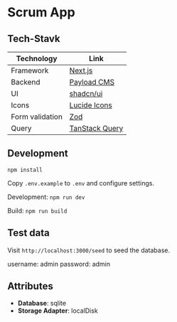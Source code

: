 # Scrum App

## Tech-Stavk

| Technology      | Link                                                                              |
| --------------- | --------------------------------------------------------------------------------- |
| Framework       | [Next.js](https://nextjs.org/)                                                    |
| Backend         | [Payload CMS](https://payloadcms.com/)                                            |
| UI              | [shadcn/ui](https://ui.shadcn.com/)                                               |
| Icons           | [Lucide Icons](https://lucide.dev/icons/)                                         |
| Form validation | [Zod](https://zod.dev/)                                                           |
| Query           | [TanStack Query](https://tanstack.com/query/latest/docs/framework/react/overview) |

## Development

`npm install`

Copy `.env.example` to `.env` and configure settings.

Development:
`npm run dev`

Build:
`npm run build`

## Test data

Visit `http://localhost:3000/seed` to seed the database.

username: admin
password: admin

## Attributes

- **Database**: sqlite
- **Storage Adapter**: localDisk
